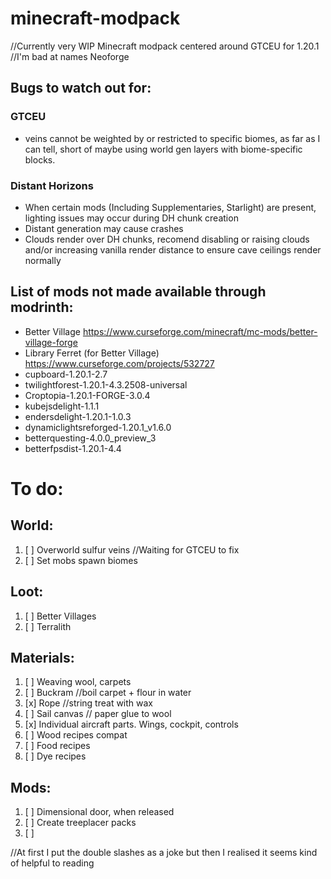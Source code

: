 # minecraft-modpack
//Currently very WIP
Minecraft modpack centered around GTCEU for 1.20.1
//I'm bad at names
Neoforge



## **Bugs to watch out for:**

### GTCEU
* veins cannot be weighted by or restricted to specific biomes, as far as I can tell, short of maybe using world gen layers with biome-specific blocks.

### Distant Horizons
* When certain mods (Including Supplementaries, Starlight) are present, lighting issues may occur during DH chunk creation
* Distant generation may cause crashes
* Clouds render over DH chunks, recomend disabling or raising clouds and/or increasing vanilla render distance to ensure cave ceilings render normally

## **List of mods not made available through modrinth:**
* Better Village https://www.curseforge.com/minecraft/mc-mods/better-village-forge
* Library Ferret (for Better Village) https://www.curseforge.com/projects/532727
* cupboard-1.20.1-2.7
* twilightforest-1.20.1-4.3.2508-universal
* Croptopia-1.20.1-FORGE-3.0.4
* kubejsdelight-1.1.1
* endersdelight-1.20.1-1.0.3
* dynamiclightsreforged-1.20.1_v1.6.0
* betterquesting-4.0.0_preview_3
* betterfpsdist-1.20.1-4.4

# **To do:**
## World:
1. [ ] Overworld sulfur veins //Waiting for GTCEU to fix
2. [ ] Set mobs spawn biomes
## Loot:
1. [ ] Better Villages
2. [ ] Terralith
## Materials:
1. [ ] Weaving wool, carpets
2. [ ] Buckram //boil carpet + flour in water
3. [x] Rope //string treat with wax
4. [ ] Sail canvas // paper glue to wool
5. [x] Individual aircraft parts. Wings, cockpit, controls
6. [ ] Wood recipes compat
7. [ ] Food recipes
8. [ ] Dye recipes
## Mods:
1. [ ] Dimensional door, when released
2. [ ] Create treeplacer packs
3. [ ] 



//At first I put the double slashes as a joke but then I realised it seems kind of helpful to reading
